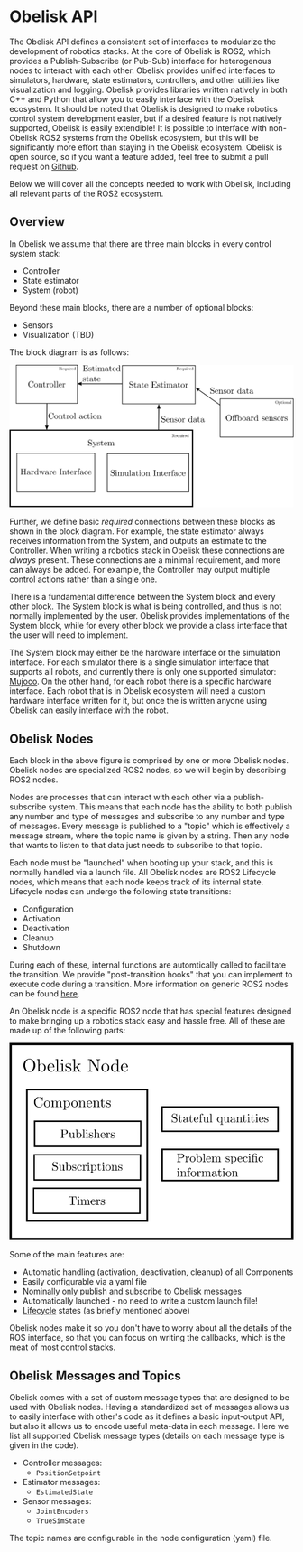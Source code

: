 # Obelisk API
The Obelisk API defines a consistent set of interfaces to modularize the development of robotics stacks. At the core of Obelisk is ROS2, which provides a Publish-Subscribe (or Pub-Sub) interface for heterogenous nodes to interact with each other. Obelisk provides unified interfaces to simulators, hardware, state estimators, controllers, and other utilities like visualization and logging. Obelisk provides libraries written natively in both C++ and Python that allow you to easily interface with the Obelisk ecosystem. It should be noted that Obelisk is designed to make robotics control system development easier, but if a desired feature is not natively supported, Obelisk is easily extendible! It is possible to interface with non-Obelisk ROS2 systems from the Obelisk ecosystem, but this will be significantly more effort than staying in the Obelisk ecosystem. Obelisk is open source, so if you want a feature added, feel free to submit a pull request on [Github](https://github.com/Caltech-AMBER/obelisk).

Below we will cover all the concepts needed to work with Obelisk, including all relevant parts of the ROS2 ecosystem.

## Overview
In Obelisk we assume that there are three main blocks in every control system stack:
- Controller
- State estimator
- System (robot)

Beyond these main blocks, there are a number of optional blocks:
- Sensors
- Visualization (TBD)

The block diagram is as follows:

![block-diagram](images/block-diagram.png)

Further, we define basic *required* connections between these blocks as shown in the block diagram. For example, the state estimator always receives information from the System, and outputs an estimate to the Controller. When writing a robotics stack in Obelisk these connections are *always* present. These connections are a minimal requirement, and more can always be added. For example, the Controller may output multiple control actions rather than a single one.

There is a fundamental difference between the System block and every other block. The System block is what is being controlled, and thus is not normally implemented by the user. Obelisk provides implementations of the System block, while for every other block we provide a class interface that the user will need to implement.

The System block may either be the hardware interface or the simulation interface. For each simulator there is a single simulation interface that supports all robots, and currently there is only one supported simulator: [Mujoco](https://mujoco.org/). On the other hand, for each robot there is a specific hardware interface. Each robot that is in Obelisk ecosystem will need a custom hardware interface written for it, but once the is written anyone using Obelisk can easily interface with the robot.

## Obelisk Nodes
Each block in the above figure is comprised by one or more Obelisk nodes. Obelisk nodes are specialized ROS2 nodes, so we will begin by describing ROS2 nodes.

Nodes are processes that can interact with each other via a publish-subscribe system. This means that each node has the ability to both publish any number and type of messages and subscribe to any number and type of messages. Every message is published to a "topic" which is effectively a message stream, where the topic name is given by a string. Then any node that wants to listen to that data just needs to subscribe to that topic.

Each node must be "launched" when booting up your stack, and this is normally handled via a launch file. All Obelisk nodes are ROS2 Lifecycle nodes, which means that each node keeps track of its internal state. Lifecycle nodes can undergo the following state transitions:
- Configuration
- Activation
- Deactivation
- Cleanup
- Shutdown

During each of these, internal functions are automtically called to facilitate the transition. We provide "post-transition hooks" that you can implement to execute code during a transition. More information on generic ROS2 nodes can be found [here](https://docs.ros.org/en/humble/Concepts/Basic/About-Nodes.html).

An Obelisk node is a specific ROS2 node that has special features designed to make bringing up a robotics stack easy and hassle free. All of these are made up of the following parts:

![node](images/node.png)

Some of the main features are:
- Automatic handling (activation, deactivation, cleanup) of all Components
- Easily configurable via a yaml file
- Nominally only publish and subscribe to Obelisk messages
- Automatically launched - no need to write a custom launch file!
- [Lifecycle](https://github.com/ros2/demos/blob/humble/lifecycle/README.rst) states (as briefly mentioned above)

Obelisk nodes make it so you don't have to worry about all the details of the ROS interface, so that you can focus on writing the callbacks, which is the meat of most control stacks.

## Obelisk Messages and Topics
Obelisk comes with a set of custom message types that are designed to be used with Obelisk nodes. Having a standardized set of messages allows us to easily interface with other's code as it defines a basic input-output API, but also it allows us to encode useful meta-data in each message. Here we list all supported Obelisk message types (details on each message type is given in the code).
- Controller messages:
    - `PositionSetpoint`
- Estimator messages:
    - `EstimatedState`
- Sensor messages:
    - `JointEncoders`
    - `TrueSimState`

The topic names are configurable in the node configuration (yaml) file.

<!-- This abstract interface is achieved by defining a set of common [messages](https://docs.ros.org/en/humble/Concepts/Basic/About-Interfaces.html) and [topics](https://docs.ros.org/en/humble/Concepts/Basic/About-Topics.html). Standardizing these messages and topics within the lab will allow anyone to interface with a robot that is in the Obelisk ecosystem without hassle. Similarily, this will make is easy to test code on any simulator in the ecosystem. Each simulator and robot will need to be brought into the ecosystem through a Obelisk wrapper that will allow it to interface with the Obelisk API. Once a robot is in the ecosystem anyone can use it easily without needing to re-create the entire stack.

As part of accomplishing this, Obelisk defines a standardized "world" interface. The Obelisk wrappers let the simulators or robots expose the world interface that the rest of the robot stack can then interface with. Beyond the convinece of interfacing with other robots, this design choice should make moving from simulation to hardware seamless and increase the chances that a working simulation implies a working robot in the real world.

Beyond unifying the simulation and hardware interface, Obelisk users should be able to use other modules that are designed to fit into the Obelisk API easily. For example, if person A has written a state estimator for a robot, then person B should be able to write a controller that uses those state esimates easily and without modifying the source code for their controller or person A's state estimator. This will allow for more code sharing and collaboration.

Obelisk has been designed to provide these conviences with minimal overhead. -->

<!-- TODO (@zolkin): Add in a system diagram -->
<!-- TODO (@zolkin): Break this up into multiple files -->
<!-- ## Configuring Obelisk
Obelisk attempts to be flexible and abstract to meet everyone's needs. This means that for each specific use case we need to configure Obelisk to maximize our efficiency. This can be done through a few configuration files. The configuration files are read in at the start of run time and are not meant to be updated throughout a run.

Obelisk simulator interfaces accept a configuration file to make the simulation match the hardware as best as possible. The possible configuration paramters are given below.
- Robot model
- List of sensors
- Data rates for each sensor
- Configuration of anything hardware bound (e.g. on board PD controller gains)
- Additional noise for each sensor
- Any other objects in the environement (should also be able to be added programatically later.)

Obelisk hardware interfaces accept a configuration file too. The hardware accepts the below paramteres.
- Configuration of anything hardware bound (e.g. on board PD controller gains)

Details on each of these paramters and how to specify them are given at TBD. -->
<!-- TODO (@zolkin): Add in more information about this -->

<!-- ## Messages
Below is a list of messages used by Obelisk
- `obelisk_msg/State`
- `obelisk_msg/EstimatedState`
- `obelisk_msg/EstimatedPosition`
- `obelisk_msg/Joints`
- `obelisk_msg/EstimatedJoints`
- `sensor_msg/quat`
- `sensor_msg/Imu`
- `sensor_msg/Image` (is this the one we want?)
- `sensor_msg/PointCloud`
- `sensor_msg/JointState`
- `obelisk_msg/PDFeedForward`
- `obelisk_msg/Torques` -->

<!-- ## Topics
Below is the full list of topics used by Obelisk.

Topics relating to states and sensors:
- `/obelisk/Joints` (msg: `obelisk_msg/Joints`)
- `/obelisk/FullState` (msg: `obelisk_msg/State`)
- `/obelisk/IMU` (msg: `sensor_msg/Imu`)
- `/obelisk/Cameras` (msg: `sensor_msg/Image`)
- `/obelisk/Lidars` (msg: `sensor_msg/PointCloud`)
- `/obelisk/Encoders` (msg: `obelisk_msg/EstimatedJoints`)
- `/obelisk/Mocap` (msg: `obelisk_msg/EstimatedPosition`)
- `/obelisk/EstimatedState` (msg: `obelisk_msg/EstimatedState`)

Topics relating to controllers:
- `/obelisk/Torques` (msg: `obelisk_msg/Torques`)
- `/obelisk/PDFeedForward` (msg: `obelisk_msg/PDFeedForward`) -->
